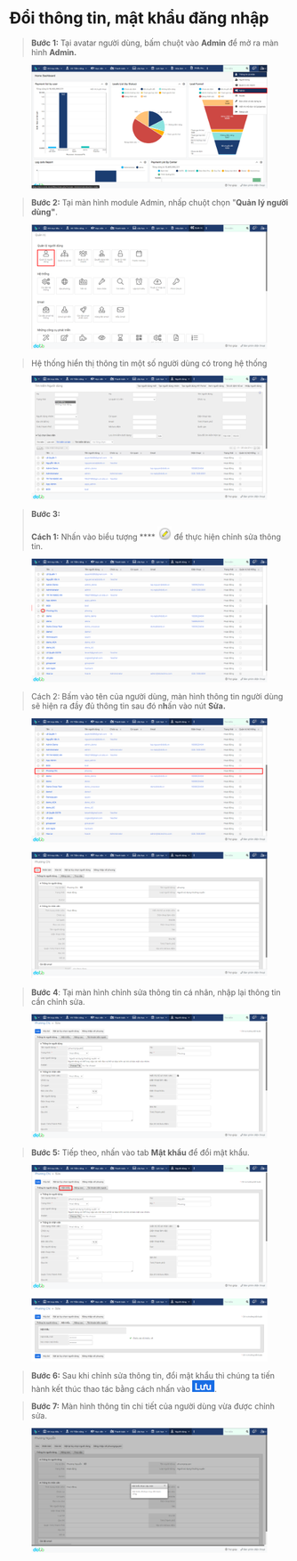 # Đổi thông tin, mật khẩu đăng nhập

> **Bước 1:**  Tại avatar người dùng, bấm chuột vào **Admin** để mở ra màn hình **Admin.**

<figure><img src="../../../.gitbook/assets/image (119).png" alt=""><figcaption></figcaption></figure>

> **Bước 2:** Tại màn hình module Admin, nhấp chuột chọn "**Quản lý người dùng"**.

<figure><img src="../../../.gitbook/assets/image (124).png" alt=""><figcaption></figcaption></figure>

> Hệ thống hiển thị thông tin một số người dùng có trong hệ thống

<figure><img src="../../../.gitbook/assets/image (140).png" alt=""><figcaption></figcaption></figure>

> **Bước 3:**    &#x20;
>
> **Cách 1:** Nhấn vào biểu tượng **** ![](<../../../.gitbook/assets/image (141).png>) để thực hiện chỉnh sửa thông tin.

<figure><img src="../../../.gitbook/assets/image (8).png" alt=""><figcaption></figcaption></figure>

> Cách 2: Bấm vào tên của người dùng, màn hình thông tin người dùng sẽ hiện ra đầy đủ thông tin  sau đó n**h**ấn vào nút **Sửa.**

<figure><img src="../../../.gitbook/assets/image (120).png" alt=""><figcaption></figcaption></figure>

<figure><img src="../../../.gitbook/assets/image (114).png" alt=""><figcaption></figcaption></figure>

> **Bước** **4**: Tại màn hình chỉnh sửa thông tin cá nhân, nhập lại thông tin cần chỉnh sửa.

<figure><img src="../../../.gitbook/assets/image (138).png" alt=""><figcaption></figcaption></figure>

> **Bước 5:** Tiếp theo, nhấn vào tab **Mật khẩu** để đổi mật khẩu.

<figure><img src="../../../.gitbook/assets/image (121).png" alt=""><figcaption></figcaption></figure>

<figure><img src="../../../.gitbook/assets/image (4) (1).png" alt=""><figcaption></figcaption></figure>

> **Bước 6:** Sau khi chỉnh sửa thông tin, đổi mật khẩu thì chúng ta tiến hành kết thúc thao tác bằng cách nhấn vào ![](<../../../.gitbook/assets/image (5) (3).png>).

> **Bước 7:** Màn hình thông tin chi tiết của người dùng vừa được chỉnh sửa.

<figure><img src="../../../.gitbook/assets/image (3) (1).png" alt=""><figcaption></figcaption></figure>
